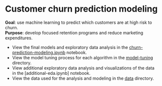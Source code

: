 # Customer churn prediction modeling

**Goal**: use machine learning to predict which customers are at high risk to churn. 
<br>**Purpose**: develop focused retention programs and reduce marketing expenditures.

* View the final models and exploratory data analysis in the [churn-prediction-modeling.ipynb](https://github.com/ayn28/churn-prediction-modeling/blob/master/churn-prediction-modeling.ipynb) notebook.
* View the model tuning process for each algorithm in the [model-tuning](https://github.com/ayn28/churn-prediction-modeling/tree/master/model-tuning) directory.
* View additional exploratory data analysis and visualizations of the data in the [additional-eda.ipynb] notebook.
* View the data used for the analysis and modeling in the [data](https://github.com/ayn28/churn-prediction-modeling/tree/master/data) directory.
